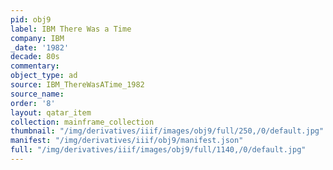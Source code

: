 ```yaml
---
pid: obj9
label: IBM There Was a Time
company: IBM
_date: '1982'
decade: 80s
commentary:
object_type: ad
source: IBM_ThereWasATime_1982
source_name:
order: '8'
layout: qatar_item
collection: mainframe_collection
thumbnail: "/img/derivatives/iiif/images/obj9/full/250,/0/default.jpg"
manifest: "/img/derivatives/iiif/obj9/manifest.json"
full: "/img/derivatives/iiif/images/obj9/full/1140,/0/default.jpg"
---
```

